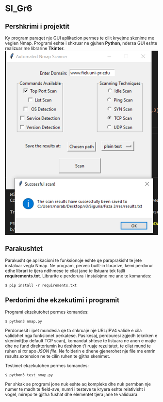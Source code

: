 # SI_Gr6

## Pershkrimi i projektit

Ky program paraqet nje GUI aplikacion permes te cilit kryejme skenime me veglen Nmap. Programi eshte i shkruar ne gjuhen **Python**, ndersa GUI eshte realizuar me librarine **Tkinter**.
![Fotoja pershkrues e GUI-te](/foto\foto_1.PNG "GUI aplikacioni")

## Parakushtet

Parakusht qe aplikacioni te funksionoje eshte qe paraprakisht te jete instaluar vegla Nmap.
Ne program, pervec built-in librarive, kemi perdorur edhe librari te tjera ndihmese te cilat jane te listuara tek fajlli **requirements.txt**. 
Librarite e perdorura i instalojme me ane te komandes:
``` 
$ pip install -r requirements.txt
```

## Perdorimi dhe ekzekutimi i programit

Programi ekzekutohet permes komandes:
``` 
$ python3 nmap.py
```
Perdoruesit i ipet mundesia qe ta shkruaje nje URL/IPV4 valide e cila validohet nga funksionet perkatese. Pas kesaj, perdouresi zgjedh tekniken e skenimit(by default TCP scan), komandat shtese te listuara ne anen e majte dhe ne fund direktoriumin ku deshiron t'i ruaje rezultatet, te cilat mund te ruhen si *txt* apo *JSON file*. Ne folderin e dhene gjenerohet nje file me emrin results.extension ne te cilin ruhen te gjitha skenimet. 

Testimet ekzekutohen permes komandes:
``` 
$ python3 test_nmap.py
```
Per shkak se programi jone nuk eshte aq kompleks dhe nuk permban nje numer te madh te field-ave, numri i testeve te kryera eshte relativisht i vogel, mirepo te gjitha fushat dhe elementet tjera jane te validuara.
